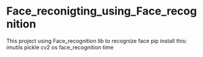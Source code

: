 # Face_reconigting_using_Face_recognition
This project using Face_recognition lib to recognize face 
pip install this:
imutils
pickle
cv2
os
face_recognition
time
